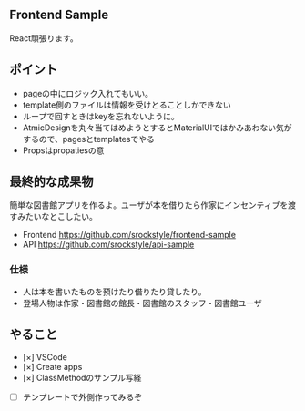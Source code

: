 ## Frontend Sample
React頑張ります。

## ポイント
- pageの中にロジック入れてもいい。
- template側のファイルは情報を受けとることしかできない
- ループで回すときはkeyを忘れないように。
- AtmicDesignを丸々当てはめようとするとMaterialUIではかみあわない気がするので、pagesとtemplatesでやる
- Propsはpropatiesの意

## 最終的な成果物
簡単な図書館アプリを作るよ。ユーザが本を借りたら作家にインセンティブを渡すみたいなとこしたい。
- Frontend https://github.com/srockstyle/frontend-sample
- API https://github.com/srockstyle/api-sample

### 仕様
- 人は本を書いたものを預けたり借りたり貸したり。
- 登場人物は作家・図書館の館長・図書館のスタッフ・図書館ユーザ

## やること
- [×] VSCode
- [×] Create apps
- [×] ClassMethodのサンプル写経
- [ ] テンプレートで外側作ってみるぞ

